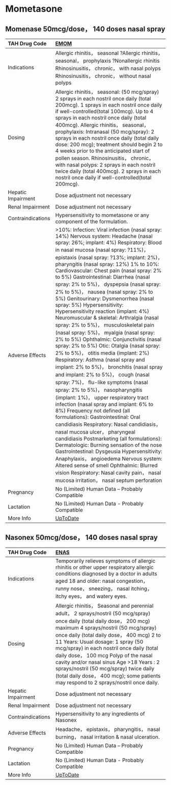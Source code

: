 # Mometasone

## Momenase 50mcg/dose， 140 doses nasal spray

| TAH Drug Code      | [EMOM](https://www.tahsda.org.tw/drugs/hissearch.php?drug_code=EMOM)                                                                                                                                                                                                                                                                                                                                                                                                                                                                                                                                                                                                                                                                                                                                                                                                                                                                                                                                                                                                                                                                                                                                                                                                                                                                                                                                                                                                                                                                                                      |
|:-------------------|:--------------------------------------------------------------------------------------------------------------------------------------------------------------------------------------------------------------------------------------------------------------------------------------------------------------------------------------------------------------------------------------------------------------------------------------------------------------------------------------------------------------------------------------------------------------------------------------------------------------------------------------------------------------------------------------------------------------------------------------------------------------------------------------------------------------------------------------------------------------------------------------------------------------------------------------------------------------------------------------------------------------------------------------------------------------------------------------------------------------------------------------------------------------------------------------------------------------------------------------------------------------------------------------------------------------------------------------------------------------------------------------------------------------------------------------------------------------------------------------------------------------------------------------------------------------------------|
| Indications        | Allergic rhinitis， seasonal ?Allergic rhinitis， seasonal， prophylaxis ?Nonallergic rhinitis Rhinosinusitis， chronic， with nasal polyps Rhinosinusitis， chronic， without nasal polyps                                                                                                                                                                                                                                                                                                                                                                                                                                                                                                                                                                                                                                                                                                                                                                                                                                                                                                                                                                                                                                                                                                                                                                                                                                                                                                                                                                               |
| Dosing             | Allergic rhinitis， seasonal: (50 mcg/spray) 2 sprays in each nostril once daily (total 200mcg). 1 sprays in each nostril once daily if well-controlled(total 100mcg). Up to 4 sprays in each nostril once daily (total 400mcg). Allergic rhinitis， seasonal， prophylaxis: Intranasal (50 mcg/spray): 2 sprays in each nostril once daily (total daily dose: 200 mcg); treatment should begin 2 to 4 weeks prior to the anticipated start of pollen season. Rhinosinusitis， chronic， with nasal polyps: 2 sprays in each nostril twice daily (total 400mcg). 2 sprays in each nostril once daily if well-controlled(total 200mcg).                                                                                                                                                                                                                                                                                                                                                                                                                                                                                                                                                                                                                                                                                                                                                                                                                                                                                                                                    |
| Hepatic Impairment | Dose adjustment not necessary                                                                                                                                                                                                                                                                                                                                                                                                                                                                                                                                                                                                                                                                                                                                                                                                                                                                                                                                                                                                                                                                                                                                                                                                                                                                                                                                                                                                                                                                                                                                             |
| Renal Impairment   | Dose adjustment not necessary                                                                                                                                                                                                                                                                                                                                                                                                                                                                                                                                                                                                                                                                                                                                                                                                                                                                                                                                                                                                                                                                                                                                                                                                                                                                                                                                                                                                                                                                                                                                             |
| Contraindications  | Hypersensitivity to mometasone or any component of the formulation.                                                                                                                                                                                                                                                                                                                                                                                                                                                                                                                                                                                                                                                                                                                                                                                                                                                                                                                                                                                                                                                                                                                                                                                                                                                                                                                                                                                                                                                                                                       |
| Adverse Effects    | >10%: Infection: Viral infection (nasal spray: 14%) Nervous system: Headache (nasal spray: 26%; implant: 4%) Respiratory: Blood in nasal mucosa (nasal spray: ?11%)， epistaxis (nasal spray: ?13%; implant: 2%)， pharyngitis (nasal spray: 12%) 1% to 10%: Cardiovascular: Chest pain (nasal spray: 2% to 5%) Gastrointestinal: Diarrhea (nasal spray: 2% to 5%)， dyspepsia (nasal spray: 2% to 5%)， nausea (nasal spray: 2% to 5%) Genitourinary: Dysmenorrhea (nasal spray: 5%) Hypersensitivity: Hypersensitivity reaction (implant: 4%) Neuromuscular & skeletal: Arthralgia (nasal spray: 2% to 5%)， musculoskeletal pain (nasal spray: 5%)， myalgia (nasal spray: 2% to 5%) Ophthalmic: Conjunctivitis (nasal spray: 2% to 5%) Otic: Otalgia (nasal spray: 2% to 5%)， otitis media (implant: 2%) Respiratory: Asthma (nasal spray and implant: 2% to 5%)， bronchitis (nasal spray and implant: 2% to 5%)， cough (nasal spray: 7%)， flu-like symptoms (nasal spray: 2% to 5%)， nasopharyngitis (implant: 1%)， upper respiratory tract infection (nasal spray and implant: 6% to 8%) Frequency not defined (all formulations): Gastrointestinal: Oral candidiasis Respiratory: Nasal candidiasis， nasal mucosa ulcer， pharyngeal candidiasis Postmarketing (all formulations): Dermatologic: Burning sensation of the nose Gastrointestinal: Dysgeusia Hypersensitivity: Anaphylaxis， angioedema Nervous system: Altered sense of smell Ophthalmic: Blurred vision Respiratory: Nasal cavity pain， nasal mucosa irritation， nasal septum perforation |
| Pregnancy          | No (Limited) Human Data – Probably Compatible                                                                                                                                                                                                                                                                                                                                                                                                                                                                                                                                                                                                                                                                                                                                                                                                                                                                                                                                                                                                                                                                                                                                                                                                                                                                                                                                                                                                                                                                                                                             |
| Lactation          | No (Limited) Human Data - Probably Compatible                                                                                                                                                                                                                                                                                                                                                                                                                                                                                                                                                                                                                                                                                                                                                                                                                                                                                                                                                                                                                                                                                                                                                                                                                                                                                                                                                                                                                                                                                                                             |
| More Info          | [UpToDate](https://www.uptodate.com/contents/mometasone-drug-information)                                                                                                                                                                                                                                                                                                                                                                                                                                                                                                                                                                                                                                                                                                                                                                                                                                                                                                                                                                                                                                                                                                                                                                                                                                                                                                                                                                                                                                                                                                 |

## Nasonex 50mcg/dose， 140 doses nasal spray

| TAH Drug Code      | [ENAS](https://www.tahsda.org.tw/drugs/hissearch.php?drug_code=ENAS)                                                                                                                                                                                                                                                                                                                                                                                                                                                   |
|:-------------------|:-----------------------------------------------------------------------------------------------------------------------------------------------------------------------------------------------------------------------------------------------------------------------------------------------------------------------------------------------------------------------------------------------------------------------------------------------------------------------------------------------------------------------|
| Indications        | Temporarily relieves symptoms of allergic rhinitis or other upper respiratory allergic conditions diagnosed by a doctor in adults aged 18 and older: nasal congestion， runny nose， sneezing， nasal itching， itchy eyes， and watery eyes.                                                                                                                                                                                                                                                                          |
| Dosing             | Allergic rhinitis， Seasonal and perennial adult， 2 sprays/nostril (50 mcg/spray) once daily (total daily dose， 200 mcg) maximum 4 sprays/nostril (50 mcg/spray) once daily (total daily dose， 400 mcg) 2 to 11 Years: Usual dosage: 1 spray (50 mcg/spray) in each nostril once daily (total daily dose， 100 mcg Polyp of the nasal cavity and/or nasal sinus Age >18 Years : 2 sprays/nostril (50 mcg/spray) twice daily (total daily dose， 400 mcg); some patients may respond to 2 sprays/nostril once daily. |
| Hepatic Impairment | Dose adjustment not necessary                                                                                                                                                                                                                                                                                                                                                                                                                                                                                          |
| Renal Impairment   | Dose adjustment not necessary                                                                                                                                                                                                                                                                                                                                                                                                                                                                                          |
| Contraindications  | Hypersensitivity to any ingredients of Nasonex                                                                                                                                                                                                                                                                                                                                                                                                                                                                         |
| Adverse Effects    | Headache， epistaxis， pharyngitis， nasal burning， nasal irritation & nasal ulceration.                                                                                                                                                                                                                                                                                                                                                                                                                              |
| Pregnancy          | No (Limited) Human Data – Probably Compatible                                                                                                                                                                                                                                                                                                                                                                                                                                                                          |
| Lactation          | No (Limited) Human Data - Probably Compatible                                                                                                                                                                                                                                                                                                                                                                                                                                                                          |
| More Info          | [UpToDate](https://www.uptodate.com/contents/mometasone-drug-information)                                                                                                                                                                                                                                                                                                                                                                                                                                              |

